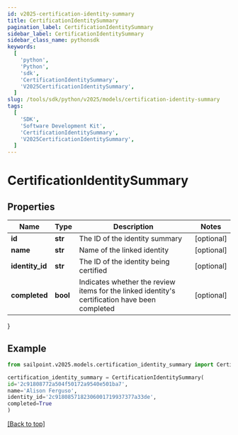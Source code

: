 ```yaml
---
id: v2025-certification-identity-summary
title: CertificationIdentitySummary
pagination_label: CertificationIdentitySummary
sidebar_label: CertificationIdentitySummary
sidebar_class_name: pythonsdk
keywords:
  [
    'python',
    'Python',
    'sdk',
    'CertificationIdentitySummary',
    'V2025CertificationIdentitySummary',
  ]
slug: /tools/sdk/python/v2025/models/certification-identity-summary
tags:
  [
    'SDK',
    'Software Development Kit',
    'CertificationIdentitySummary',
    'V2025CertificationIdentitySummary',
  ]
---
```


# CertificationIdentitySummary

## Properties

| Name | Type | Description | Notes |
| --- | --- | --- | --- |
| **id** | **str** | The ID of the identity summary | [optional] |
| **name** | **str** | Name of the linked identity | [optional] |
| **identity_id** | **str** | The ID of the identity being certified | [optional] |
| **completed** | **bool** | Indicates whether the review items for the linked identity's certification have been completed | [optional] |

}

## Example

```python
from sailpoint.v2025.models.certification_identity_summary import CertificationIdentitySummary

certification_identity_summary = CertificationIdentitySummary(
id='2c91808772a504f50172a9540e501ba7',
name='Alison Ferguso',
identity_id='2c9180857182306001719937377a33de',
completed=True
)

```

[[Back to top]](#)
